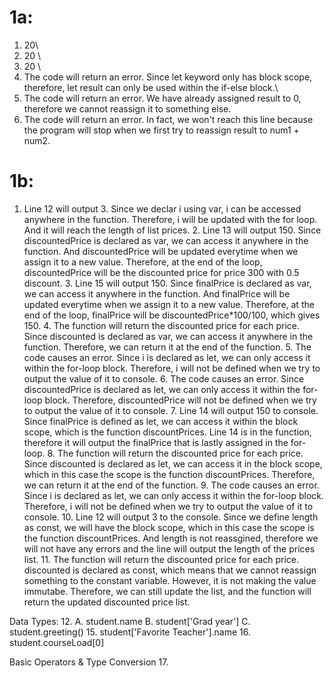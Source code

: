# 1a: 
1. 20\\ 
2. 20 \\
3. 20 \\
4. The code will return an error. Since let keyword only has block scope, therefore, let result can only be used within the if-else block.\\ 
5. The code will return an error. We have already assigned result to 0, therefore we cannot reassign it to something else.
6. The code will return an error. In fact, we won't reach this line because the program will stop when we first try to reassign result to num1 + num2. 

# 1b: 
 1. Line 12 will output 3. Since we declar i using var, i can be accessed anywhere in the function. Therefore, i will be updated with the for loop. And it will reach the length of list prices. 
    2. Line 13 will output 150. Since discountedPrice is declared as var, we can access it anywhere in the function. And discountedPrice will be updated everytime when we assign it to a new value. Therefore, at the end of the loop, discountedPrice will be the discounted price for price 300 with 0.5 discount. 
    3. Line 15 will output 150. Since finalPrice is declared as var, we can access it anywhere in the function. And finalPrice will be updated everytime when we assign it to a new value. Therefore, at the end of the loop, finalPrice will be discountedPrice*100/100, which gives 150. 
    4. The function will return the discounted price for each price. Since discounted is declared as var, we can access it anywhere in the function. Therefore, we can return it at the end of the function. 
    5. The code causes an error. Since i is declared as let, we can only access it within the for-loop block. Therefore, i will not be defined when we try to output the value of it to console. 
    6. The code causes an error. Since discountedPrice is declared as let, we can only access it within the for-loop block. Therefore, discountedPrice will not be defined when we try to output the value of it to console. 
    7. Line 14 will output 150 to console. Since finalPrice is defined as let, we can access it within the block scope, which is the function discountPrices. Line 14 is in the function, therefore it will output the finalPrice that is lastly assigned in the for-loop.
    8. The function will return the discounted price for each price. Since discounted is declared as let, we can access it in the block scope, which in this case the scope is the function discountPrices. Therefore, we can return it at the end of the function. 
    9. The code causes an error. Since i is declared as let, we can only access it within the for-loop block. Therefore, i will not be defined when we try to output the value of it to console. 
    10. Line 12 will output 3 to the console. Since we define length as const, we will have the block scope, which in this case the scope is the function discountPrices. And length is not reassgined, therefore we will not have any errors and the line will output the length of the prices list. 
    11. The function will return the discounted price for each price. discounted is declared as const, which means that we cannot reassign something to the constant variable. However, it is not making the value immutabe. Therefore, we can still update the list, and the function will return the updated discounted price list. 


Data Types:
    12. 
        A. student.name
        B. student['Grad year']
        C. student.greeting()
    15. student['Favorite Teacher'].name
    16. student.courseLoad[0]

Basic Operators & Type Conversion 
    17. 


